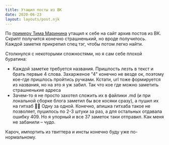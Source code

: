 ```yaml
---
title: Утащил посты из ВК
date: 2020-06-23
layout: layouts/post.njk
---
```

По [примеру Тима Маринина](https://marinintim.com/2019/indieweb/17/) утащил к себе на сайт архив постов из ВК. Скрипт получится конечно страшненький, но вроде получилось. Каждой заметке прикрепил спец тэг, чтобы потом легко найти.

Столкнулся с некоторыми сложностями, но я сам себе плохой буратина:
* Каждой заметке требуется названия. Пришлость лезть в текст и брать первые 4 слова. Захарженое "4" конечно не везде ок, поэтому кое-где пришлось пройтись ручками. Кстати, url тоже формируется из названия, но на это я уж забил. Так что кое где можно заметить страшненькие адреса
* Зачем-то я не просто захотел сложить их в файлики .md (и при локальной сборке блога заметил бы все косяки сразу), а пушил их на гитхаб 🤦‍♂️ Одну за одной. Конечно, апишка гитхаба такое не позволяет, пушилось по 2-3 штуки за раз, а для остальных отдавала ошибку 409. Но я упорный и все 37 заметок таки отправил. Как меня не забанили – чудо.

Кароч, импортить из твиттера и инсты конечно буду уже по-нормальному.
